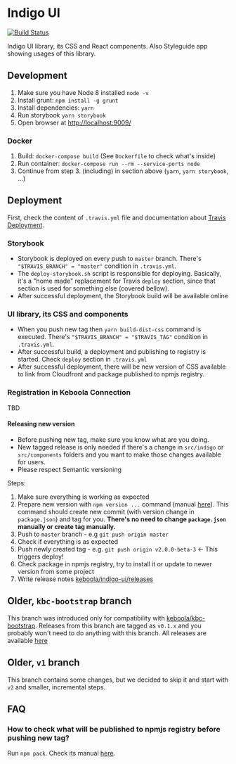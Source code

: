 # Indigo UI

[![Build Status](https://travis-ci.org/keboola/indigo-ui.svg?branch=master)](https://travis-ci.org/keboola/indigo-ui)

Indigo UI library, its CSS and React components. Also Styleguide app showing usages of this library.

## Development

1. Make sure you have Node 8 installed `node -v`
2. Install grunt: `npm install -g grunt`
3. Install dependencies: `yarn`
4. Run storybook `yarn storybook`
5. Open browser at [http://localhost:9009/](http://localhost:9009/)

### Docker

1. Build: `docker-compose build` (See `Dockerfile` to check what's inside)
2. Run container: `docker-compose run --rm --service-ports node`
3. Continue from step 3. (including) in section above (`yarn`, `yarn storybook`, ...)

## Deployment

First, check the content of `.travis.yml` file and documentation about
[Travis Deployment](https://docs.travis-ci.com/user/deployment).

### Storybook

- Storybook is deployed on every push to `master` branch. There's `"$TRAVIS_BRANCH" = "master"`
condition in `.travis.yml`.
- The `deploy-storybook.sh` script is responsible for deploying. Basically, it's a "home made"
replacement for Travis `deploy` section, since that section is used for something else (covered
bellow).
- After successful deployment, the Storybook build will be available online

### UI library, its CSS and components

- When you push new tag then `yarn build-dist-css` command is executed. There's
`"$TRAVIS_BRANCH" = "$TRAVIS_TAG"` condition in `.travis.yml`.
- After successful build, a deployment and publishing to registry is started. Check `deploy`
section in
`.travis.yml`
- After successful deployment, there will be new version of CSS available to link from Cloudfront
and package published to npmjs registry.

### Registration in Keboola Connection

TBD

#### Releasing new version

- Before pushing new tag, make sure you know what are you doing.
- New tagged release is only needed if there's a change in `src/indigo` or `src/components` folders
and you want to make those changes available for users.
- Please respect Semantic versioning

Steps:

1. Make sure everything is working as expected
2. Prepare new version with `npm version ...` command
(manual [here](https://docs.npmjs.com/cli/version)). This command should create new commit (with
version change in `package.json`) and tag for you. **There's no need to change `package.json`
manually or create tag manually.**
3. Push to `master` branch - e.g `git push origin master`
4. Check if everything is as expected
5. Push newly created tag - e.g. `git push origin v2.0.0-beta-3` <- This triggers deploy!
5. Check package in npmjs registry, try to install it or update to newer version from some project
6. Write release notes [keboola/indigo-ui/releases](https://github.com/keboola/indigo-ui/releases)


## Older, `kbc-bootstrap` branch

This branch was introduced only for compatibility with
[keboola/kbc-bootstrap](https://github.com/keboola/kbc-bootstrap). Releases from this branch are
tagged as `v0.1.x` and you probably won't need to do anything with this branch. All releases are
available [here](https://github.com/keboola/indigo-ui/releases)

## Older, `v1` branch

This branch contains some changes, but we decided to skip it and start with `v2` and smaller,
incremental steps.

## FAQ

### How to check what will be published to npmjs registry before pushing new tag?

Run `npm pack`. Check its manual [here](https://docs.npmjs.com/cli/pack).
